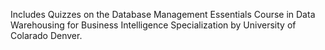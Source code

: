 Includes Quizzes on the Database Management Essentials Course in Data Warehousing for Business Intelligence Specialization by University of Colarado Denver.